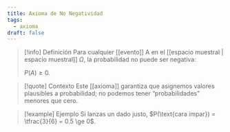 ```yaml
---
title: Axioma de No Negatividad
tags:
  - axioma
draft: false
---
```

> [!info] Definición
> Para cualquier [[evento]] A en el [[espacio muestral | espacio muestral]] $\Omega$, la probabilidad no puede ser negativa:
> 
> $P(A) \ge 0.$

> [!quote] Contexto
> Este [[axioma]] garantiza que asignemos valores plausibles a probabilidad; no podemos tener “probabilidades” menores que cero.  

> [!example] Ejemplo
> Si lanzas un dado justo, $P(\text{cara impar}) = \tfrac{3}{6} = 0.5 \ge 0$. 